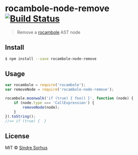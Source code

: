 # rocambole-node-remove [![Build Status](https://travis-ci.org/sindresorhus/rocambole-node-remove.svg?branch=master)](https://travis-ci.org/sindresorhus/rocambole-node-remove)

> Remove a [rocambole](https://github.com/millermedeiros/rocambole) AST node


## Install

```sh
$ npm install --save rocambole-node-remove
```


## Usage

```js
var rocambole = require('rocambole');
var removeNode = require('rocambole-node-remove');

rocambole.moonwalk('if (true) { foo() }', function (node) {
	if (node.type === 'CallExpression') {
		removeNode(node);
	}
}).toString();
//=> if (true) {  }
```


## License

MIT © [Sindre Sorhus](http://sindresorhus.com)
